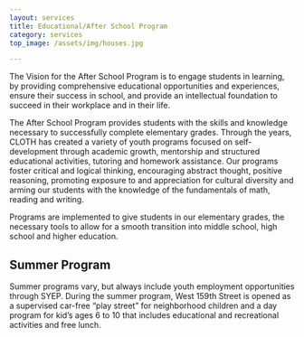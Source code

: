 ```yaml
---
layout: services
title: Educational/After School Program
category: services
top_image: /assets/img/houses.jpg

---
```


The Vision for the After School Program is to engage students in learning, by providing comprehensive educational opportunities and experiences, ensure their success in school, and provide an intellectual foundation to succeed in their workplace and in their life.

The After School Program provides students with the skills and knowledge necessary to successfully complete elementary grades. Through the years, CLOTH has created a variety of youth programs focused on self-development through academic growth, mentorship and structured educational activities, tutoring and homework assistance. Our programs foster critical and logical thinking, encouraging abstract thought, positive reasoning, promoting exposure to and appreciation for cultural diversity and arming our students with the knowledge of the fundamentals of math, reading and writing. 

Programs are implemented to give students in our elementary grades, the necessary tools to allow for a smooth transition into middle school, high school and higher education.

## Summer Program

Summer programs vary, but always include youth employment opportunities through SYEP. During the summer program, West 159th Street is opened as a supervised car-free “play street” for neighborhood children and a day program for kid’s ages 6 to 10 that includes educational and recreational activities and free lunch.
